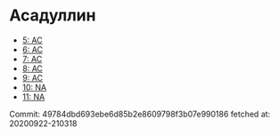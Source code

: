 # Асадуллин
- [5: AC](5.md)
- [6: AC](6.md)
- [7: AC](7.md)
- [8: AC](8.md)
- [9: AC](9.md)
- [10: NA](10.md)
- [11: NA](11.md)

Commit: 49784dbd693ebe6d85b2e8609798f3b07e990186
 fetched at: 20200922-210318
